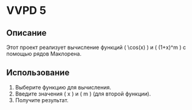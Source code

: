 # VVPD 5

## Описание
Этот проект реализует вычисление функций \( \cos(x) \) и \( (1+x)^m \) с помощью рядов Маклорена.

## Использование
1. Выберите функцию для вычисления.
2. Введите значения \( x \) и \( m \) (для второй функции).
3. Получите результат.
